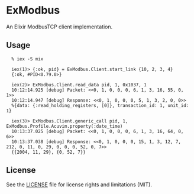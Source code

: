 ExModbus
========

An Elixir ModbusTCP client implementation.

## Usage

```
  % iex -S mix
  
  iex(1)> {:ok, pid} = ExModbus.Client.start_link {10, 2, 3, 4}
  {:ok, #PID<0.79.0>}

  iex(2)> ExModbus.Client.read_data pid, 1, 0x1037, 1
  10:12:14.925 [debug] Packet: <<0, 1, 0, 0, 0, 6, 1, 3, 16, 55, 0, 1>>
  10:12:14.947 [debug] Response: <<0, 1, 0, 0, 0, 5, 1, 3, 2, 0, 0>>
  %{data: {:read_holding_registers, [0]}, transaction_id: 1, unit_id: 1}

  iex(3)> ExModbus.Client.generic_call pid, 1, ExModbus.Profile.Acuvim.property(:date_time)
  10:13:37.025 [debug] Packet: <<0, 1, 0, 0, 0, 6, 1, 3, 16, 64, 0, 6>>
  10:13:37.038 [debug] Response: <<0, 1, 0, 0, 0, 15, 1, 3, 12, 7, 212, 0, 11, 0, 29, 0, 0, 0, 52, 0, 7>>
  {{2004, 11, 29}, {0, 52, 7}}
```
## License

See the [LICENSE](LICENSE.md) file for license rights and limitations (MIT).

